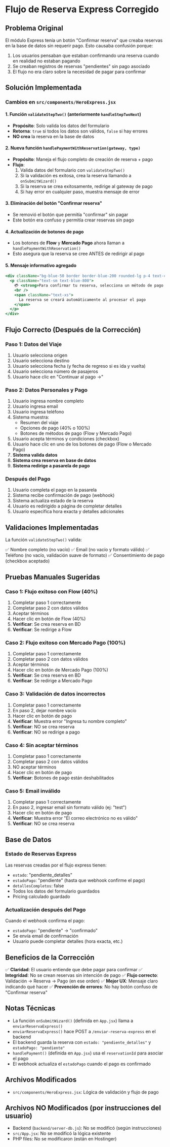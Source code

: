 # Flujo de Reserva Express Corregido

## Problema Original

El módulo Express tenía un botón "Confirmar reserva" que creaba reservas en la base de datos sin requerir pago. Esto causaba confusión porque:

1. Los usuarios pensaban que estaban confirmando una reserva cuando en realidad no estaban pagando
2. Se creaban registros de reservas "pendientes" sin pago asociado
3. El flujo no era claro sobre la necesidad de pagar para confirmar

## Solución Implementada

### Cambios en `src/components/HeroExpress.jsx`

#### 1. Función `validateStepTwo()` (anteriormente `handleStepTwoNext`)
- **Propósito**: Solo valida los datos del formulario
- **Retorna**: `true` si todos los datos son válidos, `false` si hay errores
- **NO crea** la reserva en la base de datos

#### 2. Nueva función `handlePaymentWithReservation(gateway, type)`
- **Propósito**: Maneja el flujo completo de creación de reserva + pago
- **Flujo**:
  1. Valida datos del formulario con `validateStepTwo()`
  2. Si la validación es exitosa, crea la reserva llamando a `onSubmitWizard()`
  3. Si la reserva se crea exitosamente, redirige al gateway de pago
  4. Si hay error en cualquier paso, muestra mensaje de error

#### 3. Eliminación del botón "Confirmar reserva"
- Se removió el botón que permitía "confirmar" sin pagar
- Este botón era confuso y permitía crear reservas sin pago

#### 4. Actualización de botones de pago
- Los botones de **Flow** y **Mercado Pago** ahora llaman a `handlePaymentWithReservation()`
- Esto asegura que la reserva se cree ANTES de redirigir al pago

#### 5. Mensaje informativo agregado
```jsx
<div className="bg-blue-50 border border-blue-200 rounded-lg p-4 text-center">
  <p className="text-sm text-blue-800">
    💳 <strong>Para confirmar tu reserva, selecciona un método de pago arriba</strong>
    <br />
    <span className="text-xs">
      La reserva se creará automáticamente al procesar el pago
    </span>
  </p>
</div>
```

## Flujo Correcto (Después de la Corrección)

### Paso 1: Datos del Viaje
1. Usuario selecciona origen
2. Usuario selecciona destino
3. Usuario selecciona fecha (y fecha de regreso si es ida y vuelta)
4. Usuario selecciona número de pasajeros
5. Usuario hace clic en "Continuar al pago →"

### Paso 2: Datos Personales y Pago
1. Usuario ingresa nombre completo
2. Usuario ingresa email
3. Usuario ingresa teléfono
4. Sistema muestra:
   - Resumen del viaje
   - Opciones de pago (40% o 100%)
   - Botones de métodos de pago (Flow y Mercado Pago)
5. Usuario acepta términos y condiciones (checkbox)
6. Usuario hace clic en uno de los botones de pago (Flow o Mercado Pago)
7. **Sistema valida datos**
8. **Sistema crea reserva en base de datos**
9. **Sistema redirige a pasarela de pago**

### Después del Pago
1. Usuario completa el pago en la pasarela
2. Sistema recibe confirmación de pago (webhook)
3. Sistema actualiza estado de la reserva
4. Usuario es redirigido a página de completar detalles
5. Usuario especifica hora exacta y detalles adicionales

## Validaciones Implementadas

La función `validateStepTwo()` valida:

✅ Nombre completo (no vacío)
✅ Email (no vacío y formato válido)
✅ Teléfono (no vacío, validación suave de formato)
✅ Consentimiento de pago (checkbox aceptado)

## Pruebas Manuales Sugeridas

### Caso 1: Flujo exitoso con Flow (40%)
1. Completar paso 1 correctamente
2. Completar paso 2 con datos válidos
3. Aceptar términos
4. Hacer clic en botón de Flow (40%)
5. **Verificar**: Se crea reserva en BD
6. **Verificar**: Se redirige a Flow

### Caso 2: Flujo exitoso con Mercado Pago (100%)
1. Completar paso 1 correctamente
2. Completar paso 2 con datos válidos
3. Aceptar términos
4. Hacer clic en botón de Mercado Pago (100%)
5. **Verificar**: Se crea reserva en BD
6. **Verificar**: Se redirige a Mercado Pago

### Caso 3: Validación de datos incorrectos
1. Completar paso 1 correctamente
2. En paso 2, dejar nombre vacío
3. Hacer clic en botón de pago
4. **Verificar**: Muestra error "Ingresa tu nombre completo"
5. **Verificar**: NO se crea reserva
6. **Verificar**: NO se redirige a pago

### Caso 4: Sin aceptar términos
1. Completar paso 1 correctamente
2. Completar paso 2 con datos válidos
3. NO aceptar términos
4. Hacer clic en botón de pago
5. **Verificar**: Botones de pago están deshabilitados

### Caso 5: Email inválido
1. Completar paso 1 correctamente
2. En paso 2, ingresar email sin formato válido (ej: "test")
3. Hacer clic en botón de pago
4. **Verificar**: Muestra error "El correo electrónico no es válido"
5. **Verificar**: NO se crea reserva

## Base de Datos

### Estado de Reservas Express

Las reservas creadas por el flujo express tienen:

- `estado`: "pendiente_detalles"
- `estadoPago`: "pendiente" (hasta que webhook confirme el pago)
- `detallesCompletos`: false
- Todos los datos del formulario guardados
- Pricing calculado guardado

### Actualización después del Pago

Cuando el webhook confirma el pago:
- `estadoPago`: "pendiente" → "confirmado"
- Se envía email de confirmación
- Usuario puede completar detalles (hora exacta, etc.)

## Beneficios de la Corrección

✅ **Claridad**: El usuario entiende que debe pagar para confirmar
✅ **Integridad**: No se crean reservas sin intención de pago
✅ **Flujo correcto**: Validación → Reserva → Pago (en ese orden)
✅ **Mejor UX**: Mensaje claro indicando qué hacer
✅ **Prevención de errores**: No hay botón confuso de "Confirmar reserva"

## Notas Técnicas

- La función `onSubmitWizard()` (definida en `App.jsx`) llama a `enviarReservaExpress()`
- `enviarReservaExpress()` hace POST a `/enviar-reserva-express` en el backend
- El backend guarda la reserva con `estado: "pendiente_detalles"` y `estadoPago: "pendiente"`
- `handlePayment()` (definida en `App.jsx`) usa el `reservationId` para asociar el pago
- El webhook actualiza el `estadoPago` cuando el pago es confirmado

## Archivos Modificados

- `src/components/HeroExpress.jsx`: Lógica de validación y flujo de pago

## Archivos NO Modificados (por instrucciones del usuario)

- Backend (`backend/server-db.js`): No se modificó (según instrucciones)
- `src/App.jsx`: No se modificó la lógica existente
- PHP files: No se modificaron (están en Hostinger)

